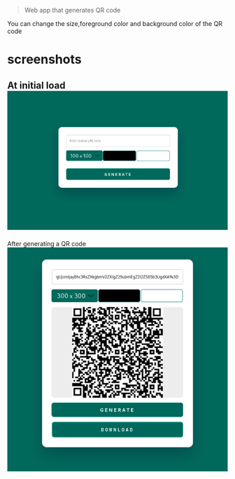 > Web app that generates QR code

You can change the size,foreground color and background color of the QR code

# screenshots
At initial load
![Screenshot of site at initial load](screenshots/screenshot-1.png)
---
After generating a QR code
![screenshot of site after generating a QR code](screenshots/screenshot-2.png)